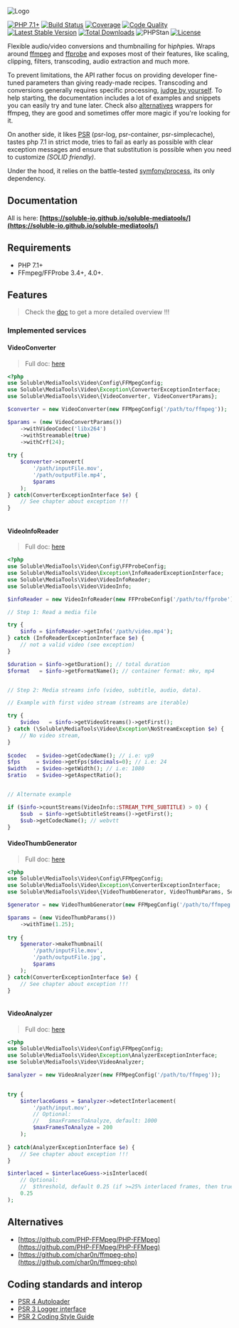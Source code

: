 ![Logo](./docs/assets/images/mediatools.png)  

[![PHP 7.1+](https://img.shields.io/badge/php-7.1+-ff69b4.svg)](https://packagist.org/packages/soluble/mediatools)
[![Build Status](https://travis-ci.org/soluble-io/soluble-mediatools.svg?branch=master)](https://travis-ci.org/soluble-io/soluble-mediatools)
[![Coverage](https://codecov.io/gh/soluble-io/soluble-mediatools/branch/master/graph/badge.svg)](https://codecov.io/gh/soluble-io/soluble-mediatools)
[![Code Quality](https://scrutinizer-ci.com/g/soluble-io/soluble-mediatools/badges/quality-score.png?b=master)](https://scrutinizer-ci.com/g/soluble-io/soluble-mediatools/?branch=master)
[![Latest Stable Version](https://poser.pugx.org/soluble/mediatools/v/stable.svg)](https://packagist.org/packages/soluble/mediatools)
[![Total Downloads](https://poser.pugx.org/soluble/mediatools/downloads.png)](https://packagist.org/packages/soluble/mediatools)
![PHPStan](https://img.shields.io/badge/style-level%207-brightgreen.svg?style=flat-square&label=phpstan)
[![License](https://poser.pugx.org/soluble/mediatools/license.png)](https://packagist.org/packages/soluble/mediatools)

Flexible audio/video conversions and thumbnailing for hi*php*ies.
Wraps around [ffmpeg](https://www.ffmpeg.org/) and [ffprobe](https://www.ffmpeg.org/ffprobe.html)
and exposes most of their features, like scaling, clipping, filters, transcoding, audio extraction 
and much more.   

To prevent limitations, the API rather focus on providing developer fine-tuned parameters 
than giving ready-made recipes. Transcoding and conversions generally
requires specific processing, [judge by yourself](https://soluble-io.github.io/soluble-mediatools/video-conversion-service/#notes).
To help starting, the documentation includes a lot of examples and snippets you
can easily try and tune later. Check also [alternatives](./README.md#alternatives) wrappers
for ffmpeg, they are good and sometimes offer more magic if you're looking for it.
    
On another side, it likes [PSR](https://www.php-fig.org/psr/) (psr-log, psr-container, psr-simplecache), tastes php 7.1 in strict mode, tries to fail as early as possible 
with clear exception messages and ensure that substitution is possible when you need to customize
*(SOLID friendly)*. 

Under the hood, it relies on the battle-tested [symfony/process](https://symfony.com/doc/current/components/process.html), its only dependency.
     
## Documentation 

All is here: **[https://soluble-io.github.io/soluble-mediatools/](https://soluble-io.github.io/soluble-mediatools/)**

## Requirements

- PHP 7.1+
- FFmpeg/FFProbe 3.4+, 4.0+.
 
## Features

> Check the [doc](https://soluble-io.github.io/soluble-mediatools/) to get a more detailed overview !!!

### Implemented services

#### VideoConverter

> Full doc: [here](https://soluble-io.github.io/soluble-mediatools/video-conversion-service/)

```php
<?php
use Soluble\MediaTools\Video\Config\FFMpegConfig;
use Soluble\MediaTools\Video\Exception\ConverterExceptionInterface;
use Soluble\MediaTools\Video\{VideoConverter, VideoConvertParams};

$converter = new VideoConverter(new FFMpegConfig('/path/to/ffmpeg'));

$params = (new VideoConvertParams())
    ->withVideoCodec('libx264')    
    ->withStreamable(true)
    ->withCrf(24);                  
    
try {    
    $converter->convert(
        '/path/inputFile.mov', 
        '/path/outputFile.mp4', 
        $params
    );    
} catch(ConverterExceptionInterface $e) {
    // See chapter about exception !!!    
}
       
```  
 
#### VideoInfoReader 

> Full doc: [here](https://soluble-io.github.io/soluble-mediatools/video-info-service/)

```php
<?php
use Soluble\MediaTools\Video\Config\FFProbeConfig;
use Soluble\MediaTools\Video\Exception\InfoReaderExceptionInterface;
use Soluble\MediaTools\Video\VideoInfoReader;
use Soluble\MediaTools\Video\VideoInfo;

$infoReader = new VideoInfoReader(new FFProbeConfig('/path/to/ffprobe'));

// Step 1: Read a media file

try {
    $info = $infoReader->getInfo('/path/video.mp4');
} catch (InfoReaderExceptionInterface $e) {
    // not a valid video (see exception)
}

$duration = $info->getDuration(); // total duration
$format   = $info->getFormatName(); // container format: mkv, mp4


// Step 2: Media streams info (video, subtitle, audio, data).

// Example with first video stream (streams are iterable)

try {    
    $video   = $info->getVideoStreams()->getFirst();
} catch (\Soluble\MediaTools\Video\Exception\NoStreamException $e) {
    // No video stream, 
}
    
$codec   = $video->getCodecName(); // i.e: vp9
$fps     = $video->getFps($decimals=0); // i.e: 24
$width   = $video->getWidth(); // i.e: 1080
$ratio   = $video->getAspectRatio();


// Alternate example  

if ($info->countStreams(VideoInfo::STREAM_TYPE_SUBTITLE) > 0) {
    $sub  = $info->getSubtitleStreams()->getFirst();
    $sub->getCodecName(); // webvtt
}

``` 

#### VideoThumbGenerator 

> Full doc: [here](https://soluble-io.github.io/soluble-mediatools/video-thumb-service/)

```php
<?php
use Soluble\MediaTools\Video\Config\FFMpegConfig;
use Soluble\MediaTools\Video\Exception\ConverterExceptionInterface;
use Soluble\MediaTools\Video\{VideoThumbGenerator, VideoThumbParams, SeekTime};

$generator = new VideoThumbGenerator(new FFMpegConfig('/path/to/ffmpeg'));

$params = (new VideoThumbParams())
    ->withTime(1.25);
    
try {    
    $generator->makeThumbnail(
        '/path/inputFile.mov', 
        '/path/outputFile.jpg', 
        $params
    );    
} catch(ConverterExceptionInterface $e) {
    // See chapter about exception !!!    
}
       
``` 

#### VideoAnalyzer

> Full doc: [here](https://soluble-io.github.io/soluble-mediatools/video-detection-service/)

```php
<?php
use Soluble\MediaTools\Video\Config\FFMpegConfig;
use Soluble\MediaTools\Video\Exception\AnalyzerExceptionInterface;
use Soluble\MediaTools\Video\VideoAnalyzer;

$analyzer = new VideoAnalyzer(new FFMpegConfig('/path/to/ffmpeg'));

    
try {    
    $interlaceGuess = $analyzer->detectInterlacement(
        '/path/input.mov',
        // Optional:
        //   $maxFramesToAnalyze, default: 1000
        $maxFramesToAnalyze = 200
    );
    
} catch(AnalyzerExceptionInterface $e) {
    // See chapter about exception !!!    
}

$interlaced = $interlaceGuess->isInterlaced(
    // Optional: 
    //  $threshold, default 0.25 (if >=25% interlaced frames, then true) 
    0.25
);

``` 

## Alternatives

- [https://github.com/PHP-FFMpeg/PHP-FFMpeg](https://github.com/PHP-FFMpeg/PHP-FFMpeg)
- [https://github.com/char0n/ffmpeg-php](https://github.com/char0n/ffmpeg-php) 
   
## Coding standards and interop

* [PSR 4 Autoloader](https://github.com/php-fig/fig-standards/blob/master/accepted/PSR-4-autoloader.md)
* [PSR 3 Logger interface](https://github.com/php-fig/fig-standards/blob/master/accepted/PSR-3-logger-interface.md)
* [PSR 2 Coding Style Guide](https://github.com/php-fig/fig-standards/blob/master/accepted/PSR-2-coding-style-guide.md)


